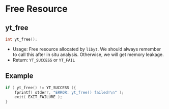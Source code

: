 # Free Resource
## yt\_free
```cpp
int yt_free();
```
- Usage: Free resource allocated by `libyt`. We should always remember to call this after in situ analysis. Otherwise, we will get memory leakage.
- Return: `YT_SUCCESS` or `YT_FAIL`

## Example
```cpp
if ( yt_free() != YT_SUCCESS ){  
    fprintf( stderr, "ERROR: yt_free() failed!\n" );  
    exit( EXIT_FAILURE );  
}
```
